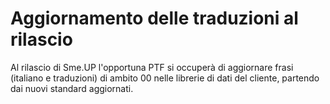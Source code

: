 # Aggiornamento delle traduzioni al rilascio

Al rilascio di Sme.UP l'opportuna PTF si occuperà di aggiornare frasi (italiano e traduzioni) di ambito 00 nelle librerie di dati del cliente, partendo dai nuovi standard aggiornati.


